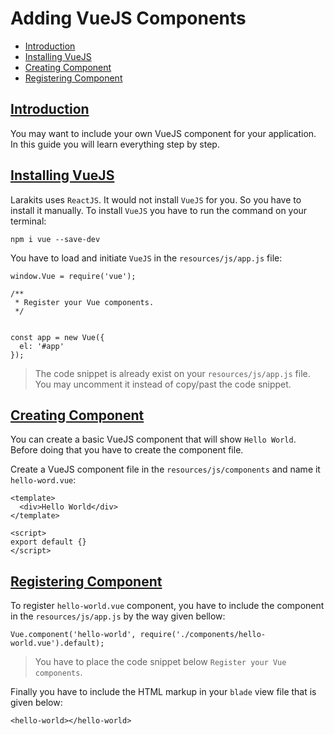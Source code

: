 # Adding VueJS Components
* [Introduction](#introduction)
* [Installing VueJS](#installing-vuejs)
* [Creating Component](#creating-component)
* [Registering Component](#registering-component)

## [Introduction](#introduction)
You may want to include your own VueJS component for your application. In this guide you will learn everything step by step.

## [Installing VueJS](#installing-vuejs)
Larakits uses `ReactJS`. It would not install `VueJS` for you. So you have to install it manually. To install `VueJS` you have to run the command on your terminal:

```
npm i vue --save-dev
```

You have to load and initiate `VueJS` in the `resources/js/app.js` file:

```
window.Vue = require('vue');

/**
 * Register your Vue components.
 */


const app = new Vue({
  el: '#app'
});
```

> The code snippet is already exist on your `resources/js/app.js` file. You may uncomment it instead of copy/past the code snippet.  

## [Creating Component](#creating-component)
You can create a basic VueJS component that will show `Hello World`. Before doing that you have to create the component file. 

Create a VueJS component file in the `resources/js/components` and name it `hello-word.vue`:

```
<template>
  <div>Hello World</div>
</template>

<script>
export default {}
</script>
```

## [Registering Component](#registering-component)
To register  `hello-world.vue` component, you have to include the component in the `resources/js/app.js` by the way given bellow:

```
Vue.component('hello-world', require('./components/hello-world.vue').default);
```

> You have to place the code snippet below `Register your Vue components`.  

Finally you have to include the HTML markup in your `blade` view file that is given below:

```
<hello-world></hello-world>
```
